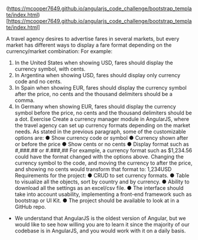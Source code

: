 (https://mcooper7649.github.io/angularjs_code_challenge/bootstrap_template/index.html)[https://mcooper7649.github.io/angularjs_code_challenge/bootstrap_template/index.html]

A travel agency desires to advertise fares in several markets, but every market has different
ways to display a fare format depending on the currency/market combination:
For example:
1. In the United States when showing USD, fares should display the currency symbol, with
cents.
2. In Argentina when showing USD, fares should display only currency code and no cents.
3. In Spain when showing EUR, fares should display the currency symbol after the price,
no cents and the thousand delimiters should be a comma.
4. In Germany when showing EUR, fares should display the currency symbol before the
price, no cents and the thousand delimiters should be a dot.
Exercise
Create a currency manager module in AngularJS, where the travel agency can set up currency
formats depending on the market needs. As stated in the previous paragraph, some of the
customizable options are:
● Show currency code or symbol
● Currency shown after or before the price
● Show cents or no cents
● Display format such as #,###.## or #.###,##
For example, a currency format such as $1,234.56 could have the format changed with the
options above. Changing the currency symbol to the code, and moving the currency to after the
price, and showing no cents would transform that format to: 1,234USD
Requirements for the project:
● CRUD to set currency formats.
● Table to visualize all the objects, sort by country and by currency.
● Ability to download all the settings as an excel/csv file.
● The interface should take into account usability, implementing a front-end framework
such as bootstrap or UI Kit.
● The project should be available to look at in a GitHub repo.

* We understand that AngularJS is the oldest version of Angular, but we would like to see how
willing you are to learn it since the majority of our codebase is in AngularJS, and you would
work with it on a daily basis.





